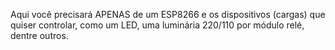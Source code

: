 Aqui você precisará APENAS de um ESP8266 e os dispositivos (cargas) que quiser controlar, como um LED, uma luminária 220/110 por módulo relé, dentre outros.